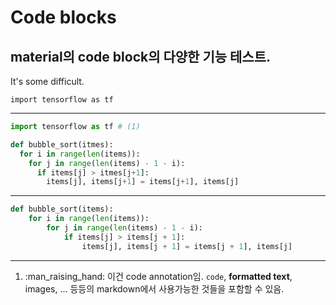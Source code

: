 # Code blocks


## material의 code block의 다양한 기능 테스트.

It's some difficult.

```
import tensorflow as tf
```

---
``` py title="test.py" 
import tensorflow as tf # (1)

def bubble_sort(itmes):
  for i in range(len(items)):
    for j in range(len(items) - 1 - i):
      if items[j] > itmes[j+1]:
        items[j], items[j+1] = items[j+1], items[j]
```

---

``` py hl_lines="2 3" linenums="1"
def bubble_sort(items):
    for i in range(len(items)):
        for j in range(len(items) - 1 - i):
            if items[j] > items[j + 1]:
                items[j], items[j + 1] = items[j + 1], items[j]
```



---


1. :man_raising_hand: 이건 code annotation임. `code`, __formatted text__, images, ... 등등의 markdown에서 사용가능한 것들을 포함할 수 있음.
